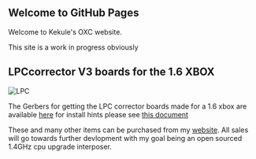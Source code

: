 <head>
<script async src="//pagead2.googlesyndication.com/pagead/js/adsbygoogle.js"></script>
<script>
  (adsbygoogle = window.adsbygoogle || []).push({
    google_ad_client: "ca-pub-6164532283668547",
    enable_page_level_ads: true
  });
</script>
</head>

## Welcome to GitHub Pages

Welcome to Kekule's OXC website.

This site is a work in progress obviously

## LPCcorrector V3 boards for the 1.6 XBOX
![LPC]({{site.url}}/images/LPC_cropped.jpg)

The Gerbers for getting the LPC corrector boards made for a 1.6 xbox are available [here](https://github.com/Kekule-OXC/OXC_LPCorrectr_v3)
for install hints please see [this document](https://github.com/Kekule-OXC/OXC_LPCorrectr_v3/blob/master/LPC_install.pdf)

These and many other items can be purchased from my [website](http://www.chimericsystems.com).  All sales will go towards further devlopment with my goal being an open sourced 1.4GHz cpu upgrade interposer.  


